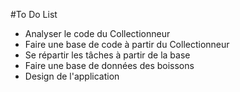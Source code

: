 #To Do List

* Analyser le code du Collectionneur
* Faire une base de code à partir du Collectionneur
* Se répartir les tâches à partir de la base
* Faire une base de données des boissons
* Design de l'application
